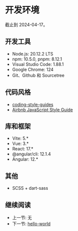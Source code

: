 # 开发环境

截止到 2024-04-17。

## 开发工具

+ Node.js: 20.12.2 LTS
+ npm: 10.5.0, pnpm: 8.12.1
+ Visual Studio Code: 1.88.1
+ Google Chrome: 124
+ Git、Github 和 Sourcetree

## 代码风格

+ [coding-style-guides](https://github.com/LearnShare/coding-style-guides)
+ [Airbnb JavaScript Style Guide](https://github.com/airbnb/javascript)

## 库和框架

+ Vite: 5.*
+ Vue: 3.*
+ React: 17.*
+ @angular/cli: 12.1.4
+ Angular: 12.*

## 其他

+ SCSS + dart-sass

## 继续阅读

+ 上一节: 无
+ 下一节: [hello-world](./hello-world/readme.md)
